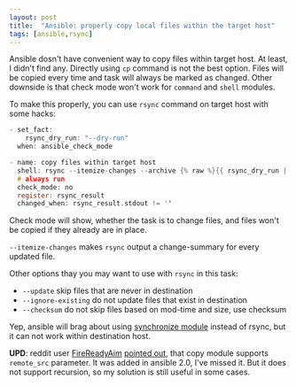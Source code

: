 ```yaml
---
layout: post
title:  "Ansible: properly copy local files within the target host"
tags: [ansible,rsync]
---
```

Ansible dosn't have convenient way to copy files within target host. At least, I didn't find any. Directly using `cp` command is not the best option. Files will be copied every time and task will always be marked as changed. Other downside is that check mode won't work for `command` and `shell` modules.

To make this properly, you can use `rsync` command on target host with some hacks:

```c
- set_fact:
    rsync_dry_run: "--dry-run"
  when: ansible_check_mode

- name: copy files within target host
  shell: rsync --itemize-changes --archive {% raw %}{{ rsync_dry_run | default('') }}{% endraw %} /src/directory/ /dest/directory/
  # always run
  check_mode: no
  register: rsync_result
  changed_when: rsync_result.stdout != ''
```

Check mode will show, whether the task is to change files, and files won't be copied if they already are in place.

`--itemize-changes` makes `rsync` output a change-summary for every updated file.

Other options thay you may want to use with `rsync` in this task:
  * `--update` skip files that are never in destination
  * `--ignore-existing` do not update files that exist in destination
  * `--checksum` do not skip files based on mod-time and size, use checksum

Yep, ansible will brag about using [synchronize module](http://docs.ansible.com/synchronize_module.html) instead of rsync, but it can not work within destination host.

**UPD**: reddit user [FireReadyAim](https://www.reddit.com/user/FireReadyAim) [pointed out](https://www.reddit.com/r/ansible/comments/6fvryi/ansible_properly_copy_local_files_within_the/dilj19l/), that copy module supports `remote_src` parameter. It was added in ansible 2.0, I've missed it. But it does not support recursion, so my solution is still useful in some cases.
